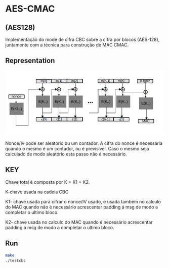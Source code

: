 AES-CMAC
=======

(AES128)
---------------

Implementação do mode de cifra CBC sobre a cifra por blocos (AES-128), juntamente com a técnica para construção de MAC CMAC.

Representation
----------
![Alt text](image/CMAC.png)


Nonce/Iv pode ser aleatório ou um contador.
A cifra do nonce é necessária quando o mesmo é um contador, ou é previsível. Caso o mesmo seja calculado de modo aleatório esta passo não é necessário.


KEY
----

Chave total é composta por K + K1 + K2.

K-chave usada na cadeia CBC

K1- chave usada para cifrar o nonce/IV usado, e usada também no calculo do MAC quando não é necessário acrescentar padding á msg de modo a completar o ultimo bloco.

K2- chave usada no calculo do MAC quando é necessário acrescentar padding á msg de modo a completar o ultimo bloco.



Run
--------------
```sh
make
./testcbc
```


    
